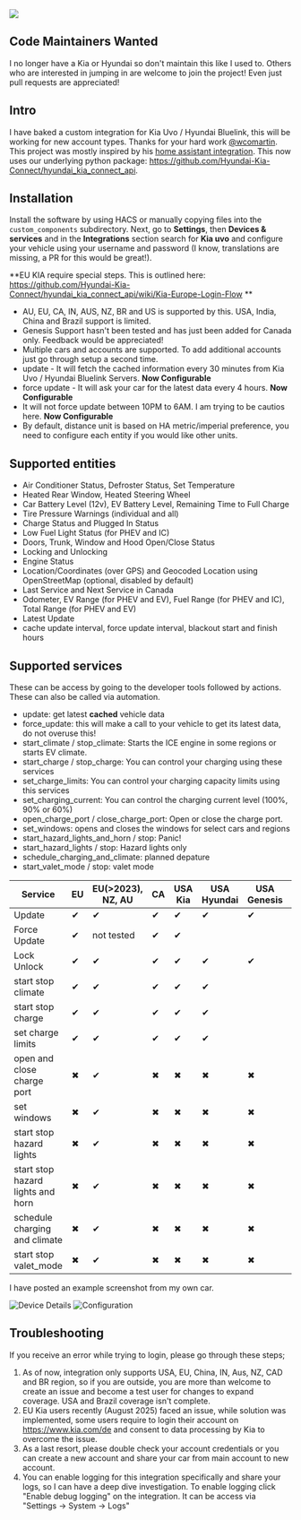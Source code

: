 <img src="https://img.shields.io/badge/dynamic/json?color=41BDF5&logo=home-assistant&label=integration%20usage&suffix=%20installs&cacheSeconds=15600&url=https://analytics.home-assistant.io/custom_integrations.json&query=$.kia_uvo.total">

## Code Maintainers Wanted

I no longer have a Kia or Hyundai so don't maintain this like I used to. Others who are interested in jumping in are welcome to join the project! Even just pull requests are appreciated!

## Intro

I have baked a custom integration for Kia Uvo / Hyundai Bluelink, this will be working for new account types. Thanks for your hard work [@wcomartin](https://github.com/wcomartin/kiauvo). This project was mostly inspired by his [home assistant integration](https://github.com/wcomartin/kia_uvo). This now uses our underlying python package: https://github.com/Hyundai-Kia-Connect/hyundai_kia_connect_api.

## Installation

Install the software by using HACS or manually copying files into the `custom_components` subdirectory. Next, go to **Settings**, then **Devices & services** and in the **Integrations** section search for **Kia uvo** and configure your vehicle using your username and password (I know, translations are missing, a PR for this would be great!).

**EU KIA require special steps. This is outlined here: https://github.com/Hyundai-Kia-Connect/hyundai_kia_connect_api/wiki/Kia-Europe-Login-Flow
**

- AU, EU, CA, IN, AUS, NZ, BR and US is supported by this. USA, India, China and Brazil support is limited.
- Genesis Support hasn't been tested and has just been added for Canada only. Feedback would be appreciated!
- Multiple cars and accounts are supported. To add additional accounts just go through setup a second time.
- update - It will fetch the cached information every 30 minutes from Kia Uvo / Hyundai Bluelink Servers. **Now Configurable**
- force update - It will ask your car for the latest data every 4 hours. **Now Configurable**
- It will not force update between 10PM to 6AM. I am trying to be cautios here. **Now Configurable**
- By default, distance unit is based on HA metric/imperial preference, you need to configure each entity if you would like other units.

## Supported entities

- Air Conditioner Status, Defroster Status, Set Temperature
- Heated Rear Window, Heated Steering Wheel
- Car Battery Level (12v), EV Battery Level, Remaining Time to Full Charge
- Tire Pressure Warnings (individual and all)
- Charge Status and Plugged In Status
- Low Fuel Light Status (for PHEV and IC)
- Doors, Trunk, Window and Hood Open/Close Status
- Locking and Unlocking
- Engine Status
- Location/Coordinates (over GPS) and Geocoded Location using OpenStreetMap (optional, disabled by default)
- Last Service and Next Service in Canada
- Odometer, EV Range (for PHEV and EV), Fuel Range (for PHEV and IC), Total Range (for PHEV and EV)
- Latest Update
- cache update interval, force update interval, blackout start and finish hours

## Supported services

These can be access by going to the developer tools followed by actions. These can also be called via automation.

- update: get latest **cached** vehicle data
- force_update: this will make a call to your vehicle to get its latest data, do not overuse this!
- start_climate / stop_climate: Starts the ICE engine in some regions or starts EV climate.
- start_charge / stop_charge: You can control your charging using these services
- set_charge_limits: You can control your charging capacity limits using this services
- set_charging_current: You can control the charging current level (100%, 90% or 60%)
- open_charge_port / close_charge_port: Open or close the charge port.
- set_windows: opens and closes the windows for select cars and regions
- start_hazard_lights_and_horn / stop: Panic!
- start_hazard_lights / stop: Hazard lights only
- schedule_charging_and_climate: planned depature
- start_valet_mode / stop: valet mode

| Service                           | EU  | EU(>2023), NZ, AU | CA  | USA Kia | USA Hyundai | USA Genesis | China | India | Brazil |
| --------------------------------- | --- | ----------------- | --- | ------- | ----------- | ----------- | ----- | ----- | ------ |
| Update                            | ✔  | ✔                | ✔  | ✔      | ✔          | ✔          | ✔    | ✔    | ✔     |
| Force Update                      | ✔  | not tested        | ✔  | ✔      |             |             | ✔    | ✔    | ✔     |
| Lock Unlock                       | ✔  | ✔                | ✔  | ✔      | ✔          | ✔          | ✔    | ✔    | ✖     |
| start stop climate                | ✔  | ✔                | ✔  | ✔      | ✔          |             | ✔    | ✔    | ✖     |
| start stop charge                 | ✔  | ✔                | ✔  | ✔      | ✔          |             |       |       | ✖     |
| set charge limits                 | ✔  | ✔                | ✔  | ✔      | ✔          |             |       |       | ✖     |
| open and close charge port        | ✖  | ✔                | ✖  | ✖      | ✖          | ✖          | ✖    |       | ✖     |
| set windows                       | ✖  | ✔                | ✖  | ✖      | ✖          | ✖          | ✖    |       | ✖     |
| start stop hazard lights          | ✖  | ✔                | ✖  | ✖      | ✖          | ✖          | ✖    |       | ✖     |
| start stop hazard lights and horn | ✖  | ✔                | ✖  | ✖      | ✖          | ✖          | ✖    | ✔    | ✖     |
| schedule charging and climate     | ✖  | ✔                | ✖  | ✖      | ✖          | ✖          | ✖    |       | ✖     |
| start stop valet_mode             | ✖  | ✔                | ✖  | ✖      | ✖          | ✖          | ✖    |       | ✖     |

I have posted an example screenshot from my own car.

![Device Details](https://github.com/Hyundai-Kia-Connect/kia_uvo/blob/master/Device%20Details.PNG?raw=true)
![Configuration](https://github.com/Hyundai-Kia-Connect/kia_uvo/blob/master/Configuration.PNG?raw=true)

## Troubleshooting

If you receive an error while trying to login, please go through these steps;

1. As of now, integration only supports USA, EU, China, IN, Aus, NZ, CAD and BR region, so if you are outside, you are more than welcome to create an issue and become a test user for changes to expand coverage. USA and Brazil coverage isn't complete.
2. EU Kia users recently (August 2025) faced an issue, while solution was implemented, some users require to login their account on https://www.kia.com/de and consent to data processing by Kia to overcome the issue.
3. As a last resort, please double check your account credentials or you can create a new account and share your car from main account to new account.
4. You can enable logging for this integration specifically and share your logs, so I can have a deep dive investigation. To enable logging click "Enable debug logging" on the integration. It can be access via "Settings -> System -> Logs"
